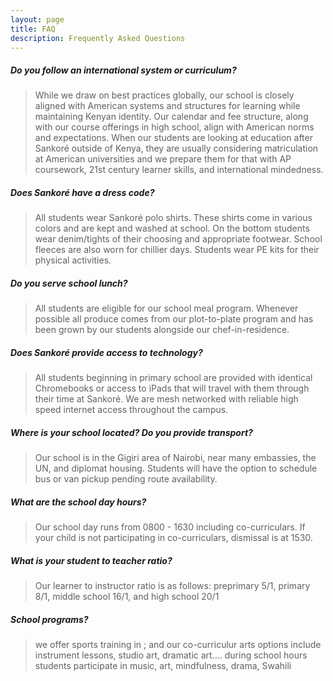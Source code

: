 ```yaml
---
layout: page
title: FAQ
description: Frequently Asked Questions
---
```


<h5>Do you follow an international system or curriculum?</h5>
<blockquote>While we draw on best practices globally, our school is closely aligned with American systems and structures for learning while maintaining Kenyan identity. Our calendar and fee structure, along with our course offerings in high school, align with American norms and expectations. When our students are looking at education after Sankoré outside of Kenya, they are usually considering matriculation at American universities and we prepare them for that with AP coursework, 21st century learner skills, and international mindedness. </blockquote>

<h5>Does Sankoré have a dress code?</h5>
<blockquote>All students wear Sankoré polo shirts. These shirts come in various colors and are kept and washed at school. On the bottom students wear denim/tights of their choosing and appropriate footwear. School fleeces are also worn for chillier days. Students wear PE kits for their physical activities. </blockquote>

<h5>Do you serve school lunch?</h5>
<blockquote>All students are eligible for our school meal program. Whenever possible all produce comes from our plot-to-plate program and has been grown by our students alongside our chef-in-residence.</blockquote>

<h5>Does Sankoré provide access to technology?</h5>
<blockquote>All students beginning in primary school are provided with identical Chromebooks or access to iPads that will travel with them through their time at Sankoré. We are mesh networked with reliable high speed internet access throughout the campus.</blockquote>

<h5>Where is your school located? Do you provide transport?</h5>
<blockquote>Our school is in the Gigiri area of Nairobi, near many embassies, the UN, and diplomat housing. Students will have the option to schedule bus or van pickup pending route availability.</blockquote>

<h5>What are the school day hours?</h5>
<blockquote>Our school day runs from 0800 - 1630 including co-curriculars. If your child is not participating in co-curriculars, dismissal is at 1530.</blockquote>

<h5>What is your student to teacher ratio?</h5>
<blockquote>Our learner to instructor ratio is as follows: preprimary 5/1, primary 8/1, middle school 16/1, and high school 20/1</blockquote>

<h5>School programs?</h5>
<blockquote>we offer sports training in ; and our co-curriculur arts options include instrument lessons, studio art, dramatic art.... during school hours students participate in music, art, mindfulness, drama, Swahili</blockquote>
